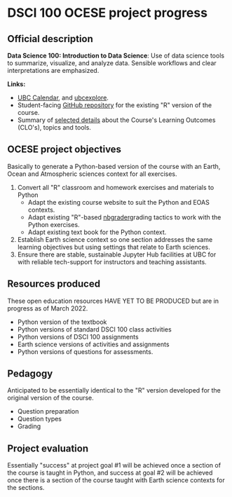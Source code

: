 # DSCI 100 OCESE project progress

## Official description

**Data Science 100: Introduction to Data Science**: Use of data science tools to summarize, visualize, and analyze data. Sensible workflows and clear interpretations are emphasized.

**Links:**
* [UBC Calendar](https://courses.students.ubc.ca/cs/courseschedule?pname=subjarea&tname=subj-course&dept=DSCI&course=100),
and [ubcexplore](https://ubcexplorer.io/course/DSCI/100).
* Student-facing [GitHub repository](https://github.com/ubc-dsci/dsci-100-student) for the existing "R" version of the course.
* Summary of [selected details](crs-dsci100-details.md) about the Course's Learning Outcomes (CLO's), topics and tools.

## OCESE project objectives

Basically to generate a Python-based version of the course with an Earth, Ocean and Atmospheric sciences context for all exercises.

1. Convert all "R" classroom and homework exercises and materials to Python
   * Adapt the existing course website to suit the Python and EOAS contexts.
   * Adapt existing "R"-based [nbgrader](https://github.com/jupyter/nbgrader)grading tactics to work with the Python exercises.
   * Adapt existing text book for the Python context.
2. Establish Earth science context so one section addresses the same learning objectives but using settings that relate to Earth sciences.
3. Ensure there are stable, sustainable Jupyter Hub facilities at UBC for with reliable tech-support for instructors and teaching assistants.

## Resources produced

These open education resources HAVE YET TO BE PRODUCED but are in progress as of March 2022.

* Python version of the textbook
* Python versions of standard DSCI 100 class activities
* Python versions of DSCI 100 assignments
* Earth science versions of activities and assignments
* Python versions of questions for assessments.

## Pedagogy

Anticipated to be essentially identical to the "R" version developed for the original version of the course.

* Question preparation
* Question types
* Grading

## Project evaluation

Essentially "success" at project goal #1 will be achieved once a section of the course is taught in Python, and success at goal #2 will be achieved once there is a section of the course taught with Earth science contexts for the sections.